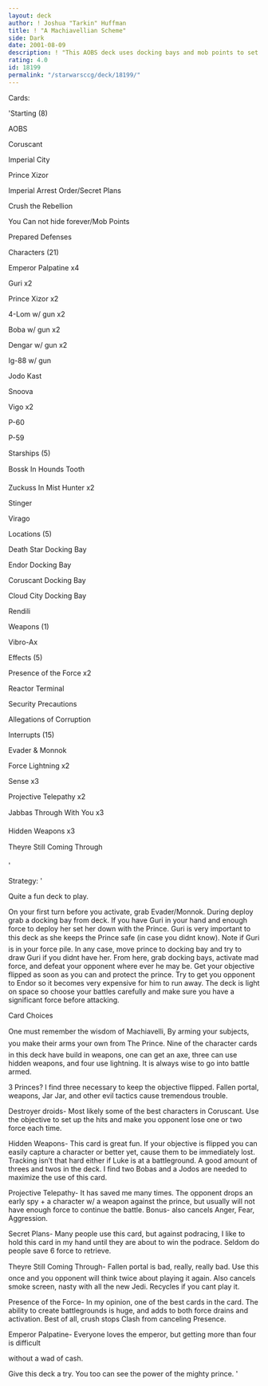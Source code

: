 ```yaml
---
layout: deck
author: ! Joshua "Tarkin" Huffman
title: ! "A Machiavellian Scheme"
side: Dark
date: 2001-08-09
description: ! "This AOBS deck uses docking bays and mob points to set up a lot of force activation and force drain locations. Able to beat the crap out of many popular light side decks."
rating: 4.0
id: 18199
permalink: "/starwarsccg/deck/18199/"
---
```

Cards: 

'Starting (8)

AOBS

Coruscant

Imperial City

Prince Xizor

Imperial Arrest Order/Secret Plans

Crush the Rebellion

You Can not hide forever/Mob Points

Prepared Defenses


Characters (21)

Emperor Palpatine x4

Guri x2

Prince Xizor x2

4-Lom w/ gun x2

Boba w/ gun x2

Dengar w/ gun x2

Ig-88 w/ gun

Jodo Kast 

Snoova

Vigo x2

P-60

P-59


Starships (5)

Bossk In Hounds Tooth

Zuckuss In Mist Hunter x2

Stinger

Virago


Locations (5)

Death Star Docking Bay

Endor Docking Bay

Coruscant Docking Bay

Cloud City Docking Bay

Rendili


Weapons (1)

Vibro-Ax


Effects (5)

Presence of the Force x2

Reactor Terminal

Security Precautions

Allegations of Corruption


Interrupts (15)

Evader & Monnok

Force Lightning x2

Sense x3

Projective Telepathy x2

Jabbas Through With You x3

Hidden Weapons x3

Theyre Still Coming Through

'

Strategy: '

Quite a fun deck to play.  

On your first turn before you activate, grab Evader/Monnok. During deploy grab a docking bay from deck. If you have Guri in your hand and enough force to deploy her set her down with the Prince. Guri is very important to this deck as she keeps the Prince safe (in case you didnt know).  Note if Guri is in your force pile. In any case, move prince to docking bay and try to draw Guri if you didnt have her.  From here, grab docking bays, activate mad force, and defeat your opponent  where ever he may be.  Get your objective flipped as soon as you can and protect the prince.  Try to get you opponent to Endor so it becomes very expensive for him to run away. The deck is light on space so choose your battles carefully and make sure you have a significant force before attacking.


Card Choices

One must remember the wisdom of Machiavelli, By arming your subjects, you make their arms your own from The Prince. Nine of the character cards in this deck have build in weapons, one can get an axe, three can use hidden weapons, and four use lightning. It is always wise to go into battle armed.


3 Princes? I find three necessary to keep the objective flipped. Fallen portal, weapons, Jar Jar, and other evil tactics cause tremendous trouble.


Destroyer droids- Most likely some of the best characters in Coruscant. Use the objective to set up the hits and make you opponent lose one or two force each time.


Hidden Weapons- This card is great fun. If your objective is flipped you can easily capture a character or better yet, cause them to be immediately lost. Tracking isn’t that hard either if Luke is at a battleground. A good amount of threes and twos in the deck. I find two Bobas and a Jodos are needed to maximize the use of this card.


Projective Telepathy- It has saved me many times. The opponent drops an early spy + a character w/ a weapon against the prince, but usually will not have enough force to continue the battle. Bonus- also cancels Anger, Fear, Aggression.


Secret Plans- Many people use this card, but against podracing, I like to hold this card in my hand until they are about to win the podrace. Seldom do people save 6 force to retrieve.


Theyre Still Coming Through-  Fallen portal is bad, really, really bad.  Use this once and you opponent will think twice about playing it again. Also cancels smoke screen, nasty with all the new Jedi.  Recycles if you cant play it.


Presence of the Force- In my opinion, one of the best cards in the card. The ability to create battlegrounds is huge, and adds to both force drains and activation. Best of all, crush stops Clash from canceling Presence.


Emperor Palpatine- Everyone loves the emperor, but getting more than four is difficult

without a wad of cash.  



Give this deck a try. You too can see the power of the mighty prince.  '

